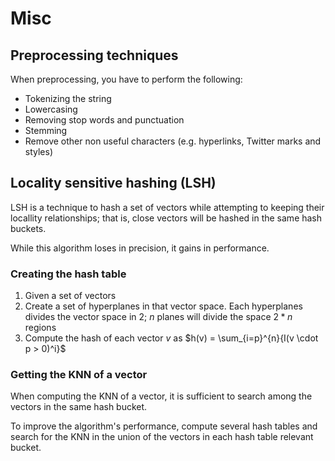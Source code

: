 # Misc

## Preprocessing techniques

When preprocessing, you have to perform the following:
- Tokenizing the string
- Lowercasing
- Removing stop words and punctuation
- Stemming
- Remove other non useful characters (e.g. hyperlinks, Twitter marks and styles)

## Locality sensitive hashing (LSH)

LSH is a technique to hash a set of vectors while attempting to keeping their locallity relationships; that is, close vectors will be hashed in the same hash buckets.

While this algorithm loses in precision, it gains in performance.

### Creating the hash table

1. Given a set of vectors
2. Create a set of hyperplanes in that vector space. Each hyperplanes divides the vector space in 2; $n$ planes will divide the space $2*n$ regions
3. Compute the hash of each vector $v$ as $h(v) = \sum_{i=p}^{n}{I(v \cdot p > 0)^i}$

### Getting the KNN of a vector

When computing the KNN of a vector, it is sufficient to search among the vectors in the same hash bucket. 

To improve the algorithm's performance, compute several hash tables and search for the KNN in the union of the vectors in each hash table relevant bucket.